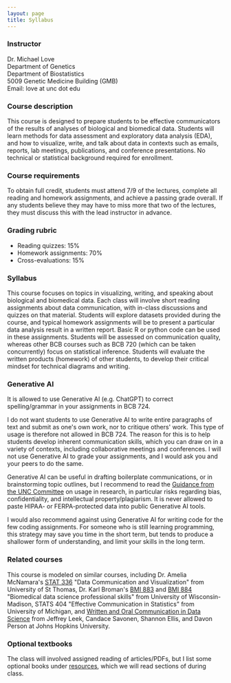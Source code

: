 ```yaml
---
layout: page
title: Syllabus
---
```


### Instructor

Dr. Michael Love <br/>
Department of Genetics <br/>
Department of Biostatistics <br/>
5009 Genetic Medicine Building (GMB) <br/>
Email: love at unc dot edu 

### Course description

This course is designed to prepare students to be effective
communicators of the results of analyses of biological and biomedical
data. Students will learn methods for data assessment and exploratory
data analysis (EDA), and how to visualize, write, and talk about data
in contexts such as emails, reports, lab meetings, publications, and
conference presentations. No technical or statistical background
required for enrollment. 

### Course requirements

To obtain full credit, students must attend 7/9 of the lectures,
complete all reading and homework assignments, and achieve a passing
grade overall. If any students believe they may have to miss more that
two of the lectures, they must discuss this with the lead instructor
in advance.

### Grading rubric

* Reading quizzes: 15%
* Homework assignments: 70%
* Cross-evaluations: 15%

### Syllabus

This course focuses on topics in visualizing, writing, and speaking
about biological and biomedical data. Each class will involve short
reading assignments about data communication, with in-class
discussions and quizzes on that material. Students will explore
datasets provided during the course, and typical homework assignments
will be to present a particular data analysis result in a written
report. Basic R or python code can be used in these
assignments. Students will be assessed on communication
quality, whereas other BCB courses such as BCB 720 (which can be taken
concurrently) focus on statistical inference. Students will evaluate
the written products (homework) of other students, to develop their
critical mindset for technical diagrams and writing.

### Generative AI

It is allowed to use Generative AI (e.g. ChatGPT) to correct
spelling/grammar in your assignments in BCB 724.

I do not want students to use Generative AI to write entire paragraphs
of text and submit as one's own work, nor to critique others'
work. This type of usage is therefore not allowed in BCB 724. The
reason for this is to help students develop inherent communication
skills, which you can draw on in a variety of contexts, including
collaborative meetings and conferences. I will not use Generative AI
to grade your assignments, and I would ask you and your peers to do
the same.

Generative AI can be useful in drafting boilerplate communications,
or in brainstorming topic outlines, but I recommend to read the 
[Guidance from the UNC Committee](https://provost.unc.edu/generative-ai-usage-guidance-for-the-research-community/)
on usage in research, in particular risks regarding bias,
confidentiality, and intellectual property/plagiarism.
It is never allowed to paste HIPAA- or FERPA-protected data into
public Generative AI tools.

I would also recommend against using Generative AI for writing code
for the few coding assignments. For someone who is still learning
programming, this strategy may save you time in the short term, but
tends to produce a shallower form of understanding, and limit your
skills in the long term.

### Related courses

This course is modeled on similar courses, including Dr. Amelia McNamara's
[STAT 336](https://www.amelia.mn/STAT336/) 
"Data Communication and Visualization"
from University of St Thomas, Dr. Karl Broman's 
[BMI 883](https://kbroman.org/BMI883/) and [BMI 884](https://kbroman.org/BMI884/)
"Biomedical data science professional skills"
from University of Wisconsin-Madison, 
STATS 404 "Effective Communication in Statistics"
from University of Michigan, and 
[Written and Oral Communication in Data Science](https://leanpub.com/universities/courses/jhu/cbds-communication)
from Jeffrey Leek, Candace Savonen, Shannon Ellis, and Davon Person
at Johns Hopkins University.

### Optional textbooks

The class will involved assigned reading of articles/PDFs, but I list
some optional books under [resources](resources), which we will read
sections of during class. 
